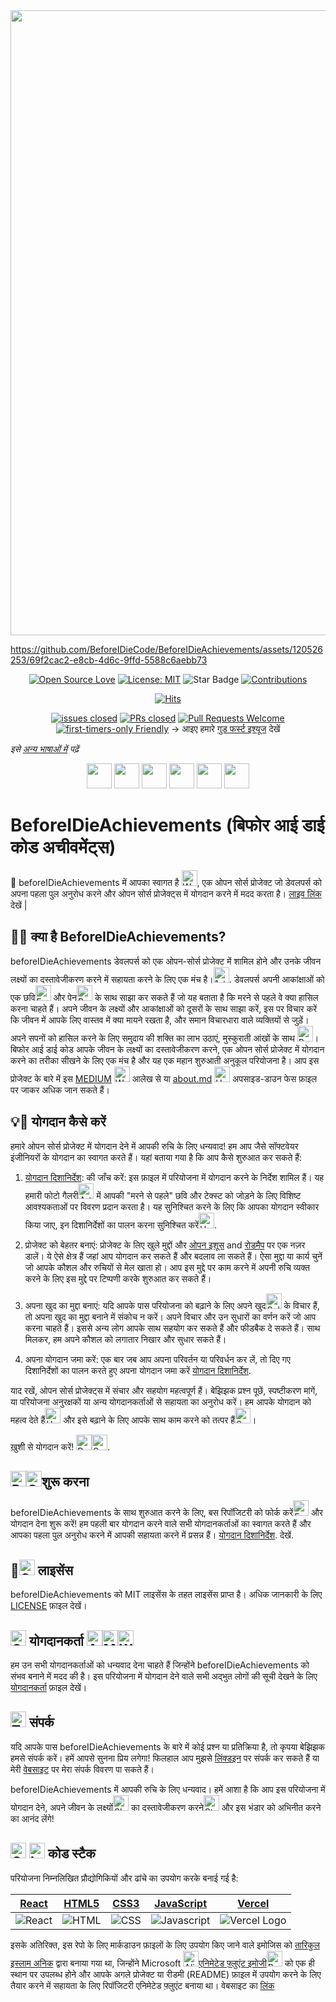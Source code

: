 <img src="https://github.com/BeforeIDieCode/BeforeIDieAchievements/assets/120526253/2d903a3b-50dc-409b-a64f-975142ee2b65" width="1000">

https://github.com/BeforeIDieCode/BeforeIDieAchievements/assets/120526253/69f2cac2-e8cb-4d6c-9ffd-5588c6aebb73

<center>

[![Open Source Love](https://firstcontributions.github.io/open-source-badges/badges/open-source-v1/open-source.svg)](https://github.com/firstcontributions/open-source-badges)
[![License: MIT](https://img.shields.io/badge/License-MIT-yellow.svg)](https://opensource.org/licenses/MIT)
<img src="https://img.shields.io/static/v1?label=%F0%9F%8C%9F&message=If%20Useful&style=style=social&color=004AAD" alt="Star Badge"/>
<a href="https://github.com/BeforeIDieCode/BeforeIDieAchievements/fork" ><img src="https://img.shields.io/badge/Contributions-welcome-violet.svg?style=flat&logo=git" alt="Contributions" /></a>

[![Hits](https://hits.sh/github.com/BeforeIDieCode/BeforeIDieAchievements.svg?style=flat&label=Visitors&color=014BAD&labelColor=FCE93B)](https://hits.sh/github.com/BeforeIDieCode/BeforeIDieAchievements/)

[![issues closed](https://img.shields.io/github/issues-closed/BeforeIDieCode/BeforeIDieAchievements)](https://github.com/BeforeIDieCode/BeforeIDieAchievements/issues)
[![PRs closed](https://img.shields.io/github/issues-pr-closed/BeforeIDieCode/BeforeIDieAchievements)](https://github.com/BeforeIDieCode/BeforeIDieAchievements/pulls)
[![Pull Requests Welcome](https://img.shields.io/badge/PRs-welcome-brightgreen.svg?style=flat)](http://makeapullrequest.com)
[![first-timers-only Friendly](https://img.shields.io/badge/first--timers--only-friendly-blue.svg)](http://www.firsttimersonly.com/)
→ आइए हमारे [गुड फर्स्ट इश्यूज](https://github.com/BeforeIDieCode/BeforeIDieAchievements/issues?q=is%3Aissue+is%3Aopen+label%3A%22good+first+issue%22) देखें 
</center>

  
_इसे [अन्य भाषाओं में](https://github.com/BeforeIDieCode/BeforeIDieAchievements/blob/main/translations/Translations.md) पढ़ें_

  

<p align="center">
<a href="https://github.com/BeforeIDieCode/BeforeIDieAchievements/blob/main/translations/Hindi/README.md"><img src="https://hatscripts.github.io/circle-flags/flags/in.svg" width="40"></a>
<a href="https://github.com/BeforeIDieCode/BeforeIDieAchievements/blob/main/translations/French/README.md"><img src="https://hatscripts.github.io/circle-flags/flags/fr.svg" width="40"></a>
<a href="https://github.com/BeforeIDieCode/BeforeIDieAchievements/blob/main/translations/Spanish/README.md"><img src="https://hatscripts.github.io/circle-flags/flags/es.svg" width="40"></a>
<a href="https://github.com/BeforeIDieCode/BeforeIDieAchievements/blob/main/translations/Mandarin_Chinese/README.md"><img src="https://hatscripts.github.io/circle-flags/flags/cn.svg" width="40"></a>
<a href="https://github.com/BeforeIDieCode/BeforeIDieAchievements/blob/main/translations/Arabic/README.md"><img src="https://hatscripts.github.io/circle-flags/flags/sa.svg" width="40"></a>
<a href="https://github.com/BeforeIDieCode/BeforeIDieAchievements/blob/main/translations/Arabic/README.md"><img src="https://hatscripts.github.io/circle-flags/flags/ae.svg" width="40"></a>
</p>
  

# BeforeIDieAchievements (बिफोर आई डाई कोड अचीवमेंट्स)

  

🌟 beforeIDieAchievements में आपका स्वागत है <img  src="https://raw.githubusercontent.com/Tarikul-Islam-Anik/Animated-Fluent-Emojis/master/Emojis/Hand%20gestures/Waving%20Hand.png"  alt="Waving Hand"  width="25"  height="25"  />, एक ओपन सोर्स प्रोजेक्ट जो डेवलपर्स को अपना पहला पुल अनुरोध करने और ओपन सोर्स प्रोजेक्ट्स में योगदान करने में मदद करता है। [लाइव लिंक](https://before-i-die-achievements.vercel.app/) देखें |

 

  

## 🚀🎯 क्या है BeforeIDieAchievements?

  

beforeIDieAchievements डेवलपर्स को एक ओपन-सोर्स प्रोजेक्ट में शामिल होने और उनके जीवन लक्ष्यों का दस्तावेजीकरण करने में सहायता करने के लिए एक मंच है।<img  src="https://raw.githubusercontent.com/Tarikul-Islam-Anik/Animated-Fluent-Emojis/master/Emojis/Activities/1st%20Place%20Medal.png"  alt="1st Place Medal"  width="25"  height="25"  />. डेवलपर्स अपनी आकांक्षाओं को एक छवि<img  src="https://raw.githubusercontent.com/Tarikul-Islam-Anik/Animated-Fluent-Emojis/master/Emojis/Activities/Framed%20Picture.png"  alt="Framed Picture"  width="25"  height="25"  /> और पेन<img  src="https://raw.githubusercontent.com/Tarikul-Islam-Anik/Animated-Fluent-Emojis/master/Emojis/Objects/Pen.png"  alt="Pen"  width="25"  height="25"  />  के साथ साझा कर सकते हैं जो यह बताता है कि मरने से पहले वे क्या हासिल करना चाहते हैं। अपने जीवन के लक्ष्यों और आकांक्षाओं को दूसरों के साथ साझा करें, इस पर विचार करें कि जीवन में आपके लिए वास्तव में क्या मायने रखता है, और समान विचारधारा वाले व्यक्तियों से जुड़ें। अपने सपनों को हासिल करने के लिए समुदाय की शक्ति का लाभ उठाएं, मुस्कुराती आंखों के साथ <img  src="https://raw.githubusercontent.com/Tarikul-Islam-Anik/Animated-Fluent-Emojis/master/Emojis/Smilies/Beaming%20Face%20with%20Smiling%20Eyes.png"  alt="Beaming Face with Smiling Eyes"  width="25"  height="25"  />। बिफोर आई डाई कोड आपके जीवन के लक्ष्यों का दस्तावेजीकरण करने, एक ओपन सोर्स प्रोजेक्ट में योगदान करने का तरीका सीखने के लिए एक मंच है और यह एक महान शुरुआती अनुकूल परियोजना है। आप इस प्रोजेक्ट के बारे में इस [MEDIUM](https://xanderclemens.medium.com/discover-your-life-goals-and-make-your-first-open-source-contribution-with-before-i-die-code-aea8e1130d96) <img  src="https://raw.githubusercontent.com/Tarikul-Islam-Anik/Animated-Fluent-Emojis/master/Emojis/Hand%20gestures/Writing%20Hand.png"  alt="Writing Hand"  width="25"  height="25"  /> आलेख से या [about.md](https://github.com/BeforeIDieCode/BeforeIDieAchievements/blob/main/about.md) <img  src="https://raw.githubusercontent.com/Tarikul-Islam-Anik/Animated-Fluent-Emojis/master/Emojis/Smilies/Upside-Down%20Face.png"  alt="Upside-Down Face"  width="25"  height="25"  /> अपसाइड-डाउन फेस फ़ाइल पर जाकर अधिक जान सकते हैं। 

  

## 💡🔗 योगदान कैसे करें

  

हमारे ओपन सोर्स प्रोजेक्ट में योगदान देने में आपकी रुचि के लिए धन्यवाद! हम आप जैसे सॉफ्टवेयर इंजीनियरों के योगदान का स्वागत करते हैं। यहां बताया गया है कि आप कैसे शुरुआत कर सकते हैं:
  

1. [योगदान दिशानिर्देश](https://github.com/BeforeIDieCode/BeforeIDieAchievements/blob/main/CONTRIBUTION-GUIDELINES.md):  की जाँच करें: इस फ़ाइल में परियोजना में योगदान करने के निर्देश शामिल हैं। यह हमारी फोटो गैलरी<img  src="https://raw.githubusercontent.com/Tarikul-Islam-Anik/Animated-Fluent-Emojis/master/Emojis/Activities/Artist%20Palette.png"  alt="Artist Palette"  width="25"  height="25"  /> में आपकी "मरने से पहले" छवि और टेक्स्ट को जोड़ने के लिए विशिष्ट आवश्यकताओं पर विवरण प्रदान करता है। यह सुनिश्चित करने के लिए कि आपका योगदान स्वीकार किया जाए, इन दिशानिर्देशों का पालन करना सुनिश्चित करें<img  src="https://raw.githubusercontent.com/Tarikul-Islam-Anik/Animated-Fluent-Emojis/master/Emojis/Smilies/Hundred%20Points.png"  alt="Hundred Points"  width="25"  height="25"  />.
 
2. प्रोजेक्ट को बेहतर बनाएं: प्रोजेक्ट के लिए खुले मुद्दों और  [ओपन इशूस](https://github.com/BeforeIDieCode/BeforeIDieAchievements/issues) and [रोडमैप](https://github.com/BeforeIDieCode/BeforeIDieAchievements/blob/main/ROADMAP.md) पर एक नज़र डालें। ये ऐसे क्षेत्र हैं जहां आप योगदान कर सकते हैं और बदलाव ला सकते हैं। ऐसा मुद्दा या कार्य चुनें जो आपके कौशल और रुचियों से मेल खाता हो। आप इस मुद्दे पर काम करने में अपनी रुचि व्यक्त करने के लिए इस मुद्दे पर टिप्पणी करके शुरुआत कर सकते हैं। 

3. अपना खुद का मुद्दा बनाएं: यदि आपके पास परियोजना को बढ़ाने के लिए अपने खुद<img  src="https://raw.githubusercontent.com/Tarikul-Islam-Anik/Animated-Fluent-Emojis/master/Emojis/Smilies/Saluting%20Face.png"  alt="Saluting Face"  width="25"  height="25"  /> के विचार हैं, तो अपना खुद का मुद्दा बनाने में संकोच न करें। अपने विचार और उन सुधारों का वर्णन करें जो आप करना चाहते हैं। इससे अन्य लोग आपके साथ सहयोग कर सकते हैं और फीडबैक दे सकते हैं। साथ मिलकर, हम अपने कौशल को लगातार निखार और सुधार सकते हैं।  

5. अपना योगदान जमा करें: एक बार जब आप अपना परिवर्तन या परिवर्धन कर लें, तो दिए गए दिशानिर्देशों का पालन करते हुए अपना योगदान जमा करें [योगदान दिशानिर्देश](https://github.com/BeforeIDieCode/BeforeIDieAchievements/blob/main/CONTRIBUTION-GUIDELINES.md).

  

याद रखें, ओपन सोर्स प्रोजेक्ट्स में संचार और सहयोग महत्वपूर्ण हैं। बेझिझक प्रश्न पूछें, स्पष्टीकरण मांगें, या परियोजना अनुरक्षकों या अन्य योगदानकर्ताओं से सहायता का अनुरोध करें। हम आपके योगदान को महत्व देते हैं<img  src="https://raw.githubusercontent.com/Tarikul-Islam-Anik/Animated-Fluent-Emojis/master/Emojis/Hand%20gestures/Handshake.png"  alt="Handshake"  width="25"  height="25"  /> और इसे बढ़ाने के लिए आपके साथ काम करने को तत्पर हैं<img  src="https://raw.githubusercontent.com/Tarikul-Islam-Anik/Animated-Fluent-Emojis/master/Emojis/Travel%20and%20places/Sun%20with%20Face.png"  alt="Sun with Face"  width="25"  height="25"  />।

ख़ुशी से योगदान करें! <img  src="https://raw.githubusercontent.com/Tarikul-Islam-Anik/Animated-Fluent-Emojis/master/Emojis/Travel%20and%20places/Rocket.png"  alt="Rocket"  width="25"  height="25"  /><img  src="https://raw.githubusercontent.com/Tarikul-Islam-Anik/Animated-Fluent-Emojis/master/Emojis/Smilies/Smiling%20Face%20with%20Halo.png"  alt="Smiling Face with Halo"  width="25"  height="25"  />.

  

## <img src="https://raw.githubusercontent.com/Tarikul-Islam-Anik/Animated-Fluent-Emojis/master/Emojis/Travel%20and%20places/Racing%20Car.png"  alt="Racing Car"  width="25"  height="25"  /><img src="https://raw.githubusercontent.com/Tarikul-Islam-Anik/Animated-Fluent-Emojis/master/Emojis/Symbols/Green%20Square.png"  alt="Green Square"  width="25"  height="25"  />शुरू करना

  
beforeIDieAchievements के साथ शुरुआत करने के लिए, बस रिपॉजिटरी को फोर्क करें<img  src="https://raw.githubusercontent.com/Tarikul-Islam-Anik/Animated-Fluent-Emojis/master/Emojis/Food/Fork%20and%20Knife.png"  alt="Fork and Knife"  width="25"  height="25"  /> और योगदान देना शुरू करें! हम पहली बार योगदान करने वाले सभी योगदानकर्ताओं का स्वागत करते हैं और आपका पहला पुल अनुरोध करने में आपकी सहायता करने में प्रसन्न हैं। [योगदान दिशानिर्देश](https://github.com/BeforeIDieCode/BeforeIDieAchievements/blob/main/CONTRIBUTION-GUIDELINES.md). देखें.

  

## 🎉<img src="https://raw.githubusercontent.com/Tarikul-Islam-Anik/Animated-Fluent-Emojis/master/Emojis/Symbols/Cool%20Button.png"  alt="Cool Button"  width="25"  height="25"  /> लाइसेंस

  
beforeIDieAchievements को MIT लाइसेंस के तहत लाइसेंस प्राप्त है। अधिक जानकारी के लिए [LICENSE](https://github.com/BeforeIDieCode/BeforeIDieAchievements/blob/main/LICENSE) फ़ाइल देखें। 

  

## <img src="https://raw.githubusercontent.com/Tarikul-Islam-Anik/Animated-Fluent-Emojis/master/Emojis/Hand%20gestures/Open%20Hands.png"  alt="Open Hands"  width="25"  height="25"  /> योगदानकर्ता <img src="https://raw.githubusercontent.com/Tarikul-Islam-Anik/Animated-Fluent-Emojis/master/Emojis/People/Artist.png"  alt="Artist"  width="25"  height="25"  /><img src="https://raw.githubusercontent.com/Tarikul-Islam-Anik/Animated-Fluent-Emojis/master/Emojis/People/Man%20Mechanic.png"  alt="Man Mechanic"  width="25"  height="25"  /><img src="https://raw.githubusercontent.com/Tarikul-Islam-Anik/Animated-Fluent-Emojis/master/Emojis/People/Woman%20Superhero.png"  alt="Woman Superhero"  width="25"  height="25"  />

  
हम उन सभी योगदानकर्ताओं को धन्यवाद देना चाहते हैं जिन्होंने beforeIDieAchievements को संभव बनाने में मदद की है। इस परियोजना में योगदान देने वाले सभी अद्भुत लोगों की सूची देखने के लिए [योगदानकर्ता](https://github.com/BeforeIDieCode/BeforeIDieAchievements/blob/main/CONTRIBUTORS.md) फ़ाइल देखें।

  

## <img src="https://raw.githubusercontent.com/Tarikul-Islam-Anik/Animated-Fluent-Emojis/master/Emojis/Objects/Telephone%20Receiver.png"  alt="Telephone Receiver"  width="25"  height="25"  /> संपर्क
  
यदि आपके पास beforeIDieAchievements के बारे में कोई प्रश्न या प्रतिक्रिया है, तो कृपया बेझिझक हमसे संपर्क करें। हमें आपसे सुनना प्रिय लगेगा! फिलहाल आप मुझसे [लिंक्डइन](https://www.linkedin.com/in/alexanderclemens/) पर संपर्क कर सकते हैं या मेरी [वेबसाइट](https://www.xanderclemens.com/) पर मेरा संपर्क विवरण पा सकते हैं। 

  beforeIDieAchievements में आपकी रुचि के लिए धन्यवाद। हमें आशा है कि आप इस परियोजना में योगदान देने, अपने जीवन के लक्ष्यों<img  src="https://raw.githubusercontent.com/Tarikul-Islam-Anik/Animated-Fluent-Emojis/master/Emojis/Travel%20and%20places/Shooting%20Star.png"  alt="Shooting Star"  width="25"  height="25"  /> का दस्तावेजीकरण करने<img  src="https://raw.githubusercontent.com/Tarikul-Islam-Anik/Animated-Fluent-Emojis/master/Emojis/Travel%20and%20places/Star.png"  alt="Star"  width="25"  height="25"  /> और इस भंडार को अभिनीत करने का आनंद लेंगे!

  

## <img src="https://raw.githubusercontent.com/Tarikul-Islam-Anik/Animated-Fluent-Emojis/master/Emojis/Objects/Gear.png"  alt="Gear"  width="25"  height="25"  />  <img src="https://raw.githubusercontent.com/Tarikul-Islam-Anik/Animated-Fluent-Emojis/master/Emojis/Objects/Laptop.png"  alt="Laptop"  width="25"  height="25"  /> कोड स्टैक

  

परियोजना निम्नलिखित प्रौद्योगिकियों और ढांचे का उपयोग करके बनाई गई है:

  

| [React](https://reactjs.org/)                                                                                            | [HTML5](https://developer.mozilla.org/en-US/docs/Web/Guide/HTML/HTML5)                                                  | [CSS3](https://developer.mozilla.org/en-US/docs/Web/CSS)                                                               | [JavaScript](https://developer.mozilla.org/en-US/docs/Web/JavaScript)                                                         | [Vercel](https://vercel.com/)                                                                                                  |
| ------------------------------------------------------------------------------------------------------------------------ | ----------------------------------------------------------------------------------------------------------------------- | ---------------------------------------------------------------------------------------------------------------------- | ----------------------------------------------------------------------------------------------------------------------------- | ------------------------------------------------------------------------------------------------------------------------------ |
| ![React](https://github.com/BeforeIDieCode/BeforeIDieAchievements/assets/120526253/b681fe95-b7e3-47cd-8a41-20db2f79a66a) | ![HTML](https://github.com/BeforeIDieCode/BeforeIDieAchievements/assets/120526253/8f07a06b-4077-4a17-8e48-5947d3563d9c) | ![CSS](https://github.com/BeforeIDieCode/BeforeIDieAchievements/assets/120526253/6f0b848d-3a51-448c-b064-a66befeda493) | ![Javascript](https://github.com/BeforeIDieCode/BeforeIDieAchievements/assets/120526253/9ae42a50-e3b9-4a64-b6a0-9727754f9ba6) | ![Vercel Logo](https://github.com/BeforeIDieCode/BeforeIDieAchievements/assets/120526253/ede31c78-f092-4ffd-946b-4f6fda32885e) |

  
इसके अतिरिक्त, इस रेपो के लिए मार्कडाउन फ़ाइलों के लिए उपयोग किए जाने वाले इमोजिस को [तारिकुल इस्लाम अनिक](https://github.com/Tarikul-Islam-Anik) द्वारा बनाया गया था, जिन्होंने Microsoft <img  src="https://raw.githubusercontent.com/Tarikul-Islam-Anik/Animated-Fluent-Emojis/master/Emojis/Smilies/Alien.png"  alt="Alien"  width="25"  height="25"  />[एनिमेटेड फ़्लुएंट इमोजी](https://github.com/Tarikul-Islam-Anik/Animated-Fluent-Emojis)<img  src="https://raw.githubusercontent.com/Tarikul-Islam-Anik/Animated-Fluent-Emojis/master/Emojis/Smilies/Bomb.png"  alt="Bomb"  width="25"  height="25"  /> को एक ही स्थान पर उपलब्ध होने और आपके अगले प्रोजेक्ट या रीडमी (README) फ़ाइल में उपयोग करने के लिए तैयार करने में सहायता के लिए रिपॉजिटरी एनिमेटेड फ़्लुएंट बनाया था। वेबसाइट का [लिंक](https://animated-fluent-emoji.vercel.app/)

